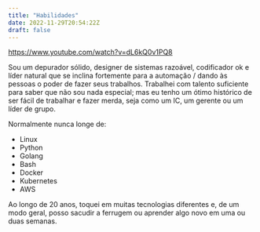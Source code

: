 ```yaml
---
title: "Habilidades"
date: 2022-11-29T20:54:22Z
draft: false
---
```


https://www.youtube.com/watch?v=dL6kQ0v1PQ8

Sou um depurador sólido, designer de sistemas razoável, codificador ok e líder natural
que se inclina fortemente para a automação / dando às pessoas o poder de fazer seus trabalhos.
Trabalhei com talento suficiente para saber que não sou nada especial; mas eu tenho um ótimo
histórico de ser fácil de trabalhar e fazer merda, seja como um IC,
um gerente ou um líder de grupo.

Normalmente nunca longe de:

- Linux
- Python
- Golang
- Bash
- Docker
- Kubernetes
- AWS

Ao longo de 20 anos, toquei em muitas tecnologias diferentes e, de um modo geral, posso
sacudir a ferrugem ou aprender algo novo em uma ou duas semanas.
